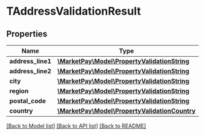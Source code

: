 # TAddressValidationResult

## Properties
Name | Type | Description | Notes
------------ | ------------- | ------------- | -------------
**address_line1** | [**\MarketPay\Model\PropertyValidationString**](PropertyValidationString.md) |  | [optional] 
**address_line2** | [**\MarketPay\Model\PropertyValidationString**](PropertyValidationString.md) |  | [optional] 
**city** | [**\MarketPay\Model\PropertyValidationString**](PropertyValidationString.md) |  | [optional] 
**region** | [**\MarketPay\Model\PropertyValidationString**](PropertyValidationString.md) |  | [optional] 
**postal_code** | [**\MarketPay\Model\PropertyValidationString**](PropertyValidationString.md) |  | [optional] 
**country** | [**\MarketPay\Model\PropertyValidationCountry**](PropertyValidationCountry.md) |  | [optional] 

[[Back to Model list]](../README.md#documentation-for-models) [[Back to API list]](../README.md#documentation-for-api-endpoints) [[Back to README]](../README.md)


